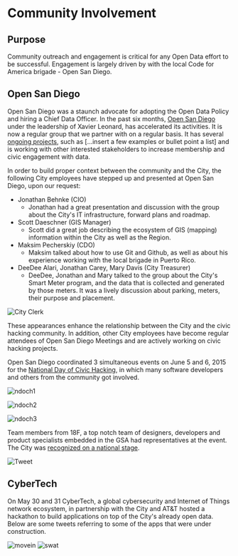 # Community Involvement

## Purpose
Community outreach and engagement is critical for any Open Data effort to be successful.  Engagement is largely driven by with the local Code for America brigade - Open San Diego. 

## Open San Diego
Open San Diego was a staunch advocate for adopting the Open Data Policy and hiring a Chief Data Officer.  In the past six months, [Open San Diego](http://opensandiego.org/) under the leadership of Xavier Leonard, has accelerated its activities.  It is now a regular group that we partner with on a regular basis.  It has several [ongoing projects](https://github.com/opensandiego), such as [...insert a few examples or bullet point a list] and is working with other interested stakeholders to increase membership and civic engagement with data.

In order to build proper context between the community and the City, the following City employees have stepped up and presented at Open San Diego, upon our request:

* Jonathan Behnke (CIO)
    - Jonathan had a great presentation and discussion with the group about the City's IT infrastructure, forward plans and roadmap.
* Scott Daeschner (GIS Manager)
    - Scott did a great job describing the ecosystem of GIS (mapping) information within the City as well as the Region.
* Maksim Pecherskiy (CDO)
    - Maksim talked about how to use Git and Github, as well as about his experience working with the local brigade in Puerto Rico.
* DeeDee Alari, Jonathan Carey, Mary Davis (City Treasurer)
    - DeeDee, Jonathan and Mary talked to the group about the City's Smart Meter program, and the data that is collected and generated by those meters.  It was a lively discussion about parking, meters, their purpose and placement.  

![City Clerk](http://mrm-random.s3.amazonaws.com/dz/2015-05-19%2018.03.23.jpg)

These appearances enhance the relationship between the City and the civic hacking community.  In addition, other City employees have become regular attendees of Open San Diego Meetings and are actively working on civic hacking projects.

Open San Diego coordinated 3 simultaneous events on June 5 and 6, 2015 for the [National Day of Civic Hacking](http://hackforchange.org/events/code-for-san-diego-national-day-event/), in which many software developers and others from the community got involved.  

![ndoch1](http://mrm-random.s3.amazonaws.com/dz/AVr3uRXiHqmGteWuWMqtwhcygfx5ShuioInQX2_Xx1Y.jpg)

![ndoch2](http://mrm-random.s3.amazonaws.com/dz/NVp6Byiw2AB7R59fSpmA1w5F6cSjYqxuNtHqxNsr1rQ.jpg)

![ndoch3](http://mrm-random.s3.amazonaws.com/dz/CemANb4rDHMV_1PBT7KeJpdXK9PUMB9CxtK_HYXFyFw.jpg)

Team members from 18F, a top notch team of designers, developers and product specialists embedded in the GSA had representatives at the event.  The City was [recognized on a national stage](https://18f.gsa.gov/2015/06/11/18f-at-national-civic-hacking-day/). 

![Tweet](http://take.ms/mdrLE)

## CyberTech 
On May 30 and 31 CyberTech, a global cybersecurity and Internet of Things network ecosystem, in partnership with the City and AT&T hosted a hackathon to build applications on top of the City's already open data.  Below are some tweets referring to some of the apps that were under construction.

![movein](http://take.ms/CvMRt)
![swat](http://take.ms/w8W10)

